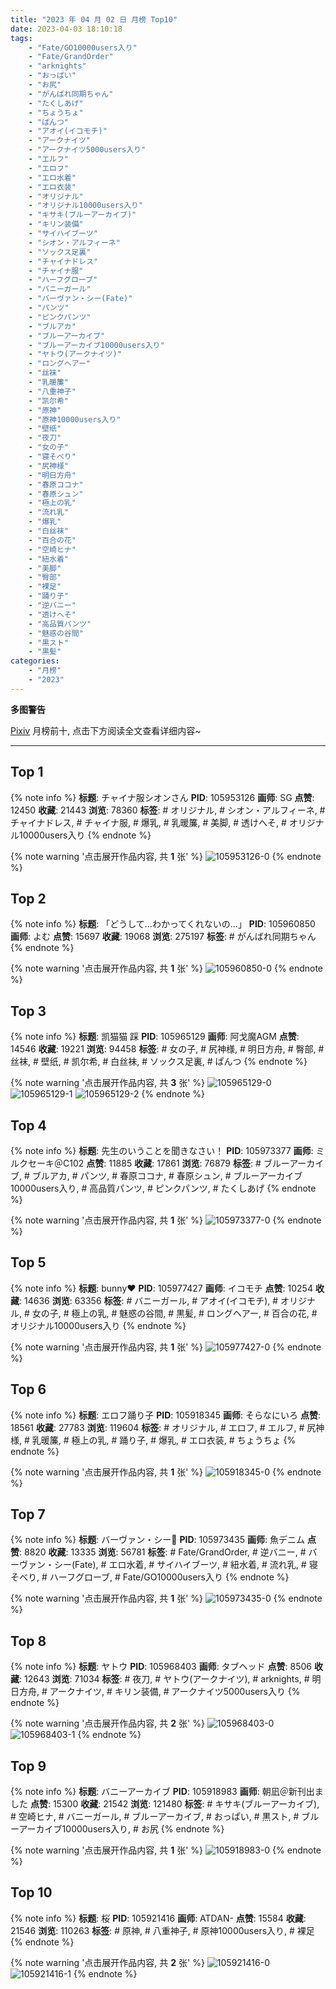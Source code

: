```yaml
---
title: "2023 年 04 月 02 日 月榜 Top10"
date: 2023-04-03 18:10:18
tags:
    - "Fate/GO10000users入り"
    - "Fate/GrandOrder"
    - "arknights"
    - "おっぱい"
    - "お尻"
    - "がんばれ同期ちゃん"
    - "たくしあげ"
    - "ちょうちょ"
    - "ぱんつ"
    - "アオイ(イコモチ)"
    - "アークナイツ"
    - "アークナイツ5000users入り"
    - "エルフ"
    - "エロフ"
    - "エロ水着"
    - "エロ衣装"
    - "オリジナル"
    - "オリジナル10000users入り"
    - "キサキ(ブルーアーカイブ)"
    - "キリン装備"
    - "サイハイブーツ"
    - "シオン・アルフィーネ"
    - "ソックス足裏"
    - "チャイナドレス"
    - "チャイナ服"
    - "ハーフグローブ"
    - "バニーガール"
    - "バーヴァン・シー(Fate)"
    - "パンツ"
    - "ピンクパンツ"
    - "ブルアカ"
    - "ブルーアーカイブ"
    - "ブルーアーカイブ10000users入り"
    - "ヤトウ(アークナイツ)"
    - "ロングヘアー"
    - "丝袜"
    - "乳暖簾"
    - "八重神子"
    - "凯尔希"
    - "原神"
    - "原神10000users入り"
    - "壁纸"
    - "夜刀"
    - "女の子"
    - "寝そべり"
    - "尻神様"
    - "明日方舟"
    - "春原ココナ"
    - "春原シュン"
    - "極上の乳"
    - "流れ乳"
    - "爆乳"
    - "白丝袜"
    - "百合の花"
    - "空崎ヒナ"
    - "紐水着"
    - "美脚"
    - "臀部"
    - "裸足"
    - "踊り子"
    - "逆バニー"
    - "透けへそ"
    - "高品質パンツ"
    - "魅惑の谷間"
    - "黒スト"
    - "黒髪"
categories:
    - "月榜"
    - "2023"
---
```


<i class="fa fa-triangle-exclamation"></i>**多图警告**<i class="fa fa-triangle-exclamation"></i>

[Pixiv](https://www.pixiv.net/) 月榜前十, 点击下方阅读全文查看详细内容~

<!-- more -->

---

## Top 1

{% note info %}
**标题**: チャイナ服シオンさん
**PID**: 105953126 **画师**: SG
**点赞**: 12450 **收藏**: 21443 **浏览**: 78360
**标签**: # オリジナル, # シオン・アルフィーネ, # チャイナドレス, # チャイナ服, # 爆乳, # 乳暖簾, # 美脚, # 透けへそ, # オリジナル10000users入り
{% endnote %}

{% note warning '点击展开作品内容, 共 **1** 张' %}
![105953126-0](https://i.pixiv.re/img-original/img/2023/03/06/14/43/26/105953126_p0.png)
{% endnote %}

## Top 2

{% note info %}
**标题**: 「どうして…わかってくれないの…」
**PID**: 105960850 **画师**: よむ
**点赞**: 15697 **收藏**: 19068 **浏览**: 275197
**标签**: # がんばれ同期ちゃん
{% endnote %}

{% note warning '点击展开作品内容, 共 **1** 张' %}
![105960850-0](https://i.pixiv.re/img-original/img/2023/03/06/08/02/18/105960850_p0.png)
{% endnote %}

## Top 3

{% note info %}
**标题**: 凯猫猫 踩
**PID**: 105965129 **画师**: 阿戈魔AGM
**点赞**: 14546 **收藏**: 19221 **浏览**: 94458
**标签**: # 女の子, # 尻神様, # 明日方舟, # 臀部, # 丝袜, # 壁纸, # 凯尔希, # 白丝袜, # ソックス足裏, # ぱんつ
{% endnote %}

{% note warning '点击展开作品内容, 共 **3** 张' %}
![105965129-0](https://i.pixiv.re/img-original/img/2023/03/06/13/08/26/105965129_p0.jpg)
![105965129-1](https://i.pixiv.re/img-original/img/2023/03/06/13/08/26/105965129_p1.jpg)
![105965129-2](https://i.pixiv.re/img-original/img/2023/03/06/13/08/26/105965129_p2.jpg)
{% endnote %}

## Top 4

{% note info %}
**标题**: 先生のいうことを聞きなさい！
**PID**: 105973377 **画师**: ミルクセーキ＠C102
**点赞**: 11885 **收藏**: 17861 **浏览**: 76879
**标签**: # ブルーアーカイブ, # ブルアカ, # パンツ, # 春原ココナ, # 春原シュン, # ブルーアーカイブ10000users入り, # 高品質パンツ, # ピンクパンツ, # たくしあげ
{% endnote %}

{% note warning '点击展开作品内容, 共 **1** 张' %}
![105973377-0](https://i.pixiv.re/img-original/img/2023/03/06/20/03/17/105973377_p0.jpg)
{% endnote %}

## Top 5

{% note info %}
**标题**: bunny♥
**PID**: 105977427 **画师**: イコモチ
**点赞**: 10254 **收藏**: 14636 **浏览**: 63356
**标签**: # バニーガール, # アオイ(イコモチ), # オリジナル, # 女の子, # 極上の乳, # 魅惑の谷間, # 黒髪, # ロングヘアー, # 百合の花, # オリジナル10000users入り
{% endnote %}

{% note warning '点击展开作品内容, 共 **1** 张' %}
![105977427-0](https://i.pixiv.re/img-original/img/2023/03/06/22/08/42/105977427_p0.png)
{% endnote %}

## Top 6

{% note info %}
**标题**: エロフ踊り子
**PID**: 105918345 **画师**: そらなにいろ
**点赞**: 18561 **收藏**: 27783 **浏览**: 119604
**标签**: # オリジナル, # エロフ, # エルフ, # 尻神様, # 乳暖簾, # 極上の乳, # 踊り子, # 爆乳, # エロ衣装, # ちょうちょ
{% endnote %}

{% note warning '点击展开作品内容, 共 **1** 张' %}
![105918345-0](https://i.pixiv.re/img-original/img/2023/03/05/00/00/59/105918345_p0.png)
{% endnote %}

## Top 7

{% note info %}
**标题**: バーヴァン・シー🐰
**PID**: 105973435 **画师**: 魚デニム
**点赞**: 8820 **收藏**: 13335 **浏览**: 56781
**标签**: # Fate/GrandOrder, # 逆バニー, # バーヴァン・シー(Fate), # エロ水着, # サイハイブーツ, # 紐水着, # 流れ乳, # 寝そべり, # ハーフグローブ, # Fate/GO10000users入り
{% endnote %}

{% note warning '点击展开作品内容, 共 **1** 张' %}
![105973435-0](https://i.pixiv.re/img-original/img/2023/03/06/20/05/06/105973435_p0.jpg)
{% endnote %}

## Top 8

{% note info %}
**标题**: ヤトウ
**PID**: 105968403 **画师**: タブヘッド
**点赞**: 8506 **收藏**: 12643 **浏览**: 71034
**标签**: # 夜刀, # ヤトウ(アークナイツ), # arknights, # 明日方舟, # アークナイツ, # キリン装備, # アークナイツ5000users入り
{% endnote %}

{% note warning '点击展开作品内容, 共 **2** 张' %}
![105968403-0](https://i.pixiv.re/img-original/img/2023/03/06/16/42/50/105968403_p0.jpg)
![105968403-1](https://i.pixiv.re/img-original/img/2023/03/06/16/42/50/105968403_p1.jpg)
{% endnote %}

## Top 9

{% note info %}
**标题**: バニーアーカイブ
**PID**: 105918983 **画师**: 朝凪＠新刊出ました
**点赞**: 15300 **收藏**: 21542 **浏览**: 121480
**标签**: # キサキ(ブルーアーカイブ), # 空崎ヒナ, # バニーガール, # ブルーアーカイブ, # おっぱい, # 黒スト, # ブルーアーカイブ10000users入り, # お尻
{% endnote %}

{% note warning '点击展开作品内容, 共 **1** 张' %}
![105918983-0](https://i.pixiv.re/img-original/img/2023/03/05/00/11/18/105918983_p0.jpg)
{% endnote %}

## Top 10

{% note info %}
**标题**: 桜
**PID**: 105921416 **画师**: ATDAN-
**点赞**: 15584 **收藏**: 21546 **浏览**: 110263
**标签**: # 原神, # 八重神子, # 原神10000users入り, # 裸足
{% endnote %}

{% note warning '点击展开作品内容, 共 **2** 张' %}
![105921416-0](https://i.pixiv.re/img-original/img/2023/03/08/16/51/59/105921416_p0.jpg)
![105921416-1](https://i.pixiv.re/img-original/img/2023/03/08/16/51/59/105921416_p1.jpg)
{% endnote %}
